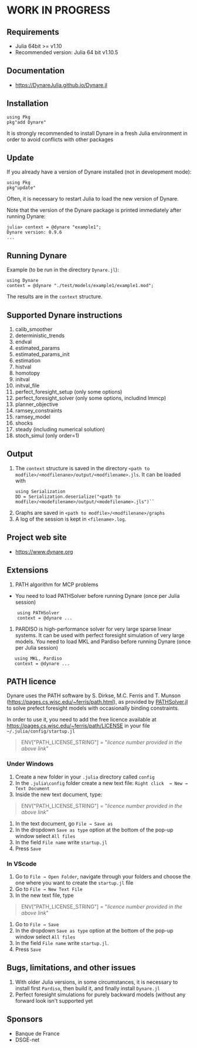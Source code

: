 # WORK IN PROGRESS

## Requirements
- Julia 64bit >= v1.10
- Recommended version: Julia 64 bit v1.10.5

## Documentation
- https://DynareJulia.github.io/Dynare.jl

## Installation 

```
using Pkg
pkg"add Dynare"
```
It is strongly recommended to install Dynare in a fresh Julia environment in order to avoid conflicts with other packages

## Update
If you already have a version of Dynare installed (not in development mode):
```
using Pkg
pkg"update"
```

Often, it is necessary to restart Julia to load the new version of Dynare.

Note that the version of the Dynare package is printed immediately after running Dynare:
```
julia> context = @dynare "example1";
Dynare version: 0.9.6
...
```

## Running Dynare

Example (to be run in the directory ``Dynare.jl``):
```
using Dynare
context = @dynare "./test/models/example1/example1.mod";
```
The results are in the ``context`` structure.

## Supported Dynare instructions

1. calib_smoother
1. deterministic_trends
1. endval
1. estimated\_params
1. estimated\_params\_init
1. estimation
1. histval
1. homotopy
1. initval
1. initval\_file
1. perfect\_foresight\_setup (only some options)
1. perfect\_foresight\_solver (only some options, includind lmmcp)
1. planner_objective
1. ramsey_constraints
1. ramsey\_model
1. shocks
1. steady (including numerical solution)
1. stoch_simul (only order=1)

## Output
1. The ``context`` structure is saved in the directory
   ``<path to modfile>/<modfilenane>/output/<modfilename>.jls``. It can be loaded with
   ```
   using Serialization
   DD = Serialization.deserialize("<path to modfile>/<modefilename>/output/<modefilename>.jls")``
   ```
1. Graphs are saved in ``<path to
   modfile>/<modfilenane>/graphs``
1. A log of the session is kept in `<filename>.log`.

## Project web site

- https://www.dynare.org

## Extensions
1. PATH algorithm for MCP problems
  - You need to load PATHSolver before running Dynare (once per Julia
    session)
```
    using PATHSolver
    context = @dynare ...
```
1. PARDISO is high-performance solver for very large sparse linear
   systems. It can be used with perfect foresight simulation of very
   large models. You need to load MKL and Pardiso before running
   Dynare (once per Julia session)
```
   using MKL, Pardiso
   context = @dynare ...
```

## PATH licence

Dynare uses the PATH software by S. Dirkse, M.C. Ferris and T. Munson (https://pages.cs.wisc.edu/~ferris/path.html),
as provided by
[PATHSolver.jl](https://github.com/chkwon/PATHSolver.jl) to solve
prefect foresight models with occasionally binding constraints. 

In order to use it, you need to add the free licence available at
https://pages.cs.wisc.edu/~ferris/path/LICENSE in your file
``~/.julia/config/startup.jl``

> ENV["PATH_LICENSE_STRING"] = "*licence number provided in the above
> link*"

### Under Windows
1. Create a new folder in your ``.julia`` directory called ``config``
1. In the ``.julia\config`` folder create a new text file: ``Right click  → New → Text Document``
1. Inside the new text document, type:

> ENV["PATH_LICENSE_STRING"] = "*licence number provided in the above
> link*"

1. In the text document, go ``File → Save as``
1. In the dropdown ``Save as type`` option at the bottom of the pop-up window select ``All files``
1. In the field ``File name`` write ``startup.jl``
1. Press ``Save``

### In VScode
1. Go to ``File → Open Folder``, navigate through your folders and choose the one where you want to create the ``startup.jl`` file
1. Go to ``File → New Text File``
1. In the new text file, type
> ENV["PATH_LICENSE_STRING"] = "*licence number provided in the above
> link*"

1. Go to ``File → Save``
1. In the dropdown ``Save as type`` option at the bottom of the pop-up window select ``All files``
1. In the field ``File name`` write ``startup.jl``.
1. Press ``Save``

## Bugs, limitations,  and other issues
1. With older Julia versions, in some circumstances, it is necessary to install first `Pardiso`, then build it, and finally install `Dynare.jl`
2. Perfect foresight simulations for purely backward models (without any forward look isn't supported yet

## Sponsors
- Banque de France
- DSGE-net
